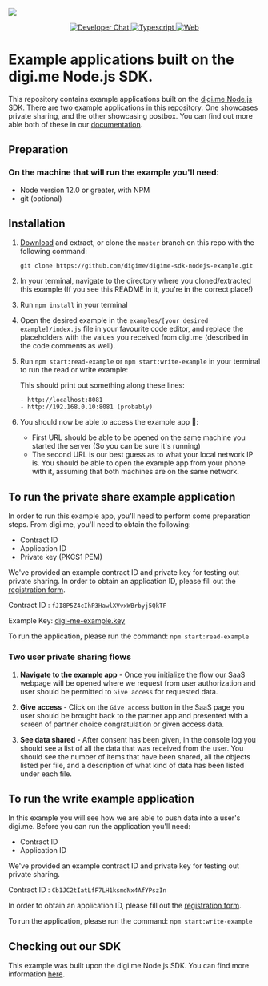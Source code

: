 ![](https://securedownloads.digi.me/partners/digime/SDKReadmeBanner.png)
<p align="center">
    <a href="https://developers.digi.me/slack/join">
        <img src="https://img.shields.io/badge/chat-slack-blueviolet.svg" alt="Developer Chat">
    </a>
    <a href="https://www.typescriptlang.org/">
        <img src="https://img.shields.io/badge/language-typescript-ff69b4.svg" alt="Typescript">
    </a>
    <a href="https://developers.digi.me/">
        <img src="https://img.shields.io/badge/web-digi.me-red.svg" alt="Web">
    </a>
</p>

# Example applications built on the digi.me Node.js SDK.
This repository contains example applications built on the [digi.me Node.js SDK](https://github.com/digime/digime-sdk-nodejs/). There are two example applications in this repository. One showcases private sharing, and the other showcasing postbox. You can find out more able both of these in our [documentation](https://digime.github.io/digime-sdk-nodejs/pages/guides/start.html).

## Preparation

### On the machine that will run the example you'll need:
* Node version 12.0 or greater, with NPM
* git (optional)

## Installation
1. [Download](https://github.com/digime/digime-sdk-nodejs-example/archive/master.zip) and extract, or clone the `master` branch on this repo with the following command:

    `git clone https://github.com/digime/digime-sdk-nodejs-example.git`

2. In your terminal, navigate to the directory where you cloned/extracted this example (If you see this README in it, you're in the correct place!)

3. Run `npm install` in your terminal

4. Open the desired example in the `examples/[your desired example]/index.js` file in your favourite code editor, and replace the placeholders with the values you received from digi.me (described in the code comments as well).

5. Run `npm start:read-example` or `npm start:write-example` in your terminal to run the read or write example:

    This should print out something along these lines:

    ```Example app now running on:
    - http://localhost:8081
    - http://192.168.0.10:8081 (probably)
    ```

6. You should now be able to access the example app 🎉:
    - First URL should be able to be opened on the same machine you started the server (So you can be sure it's running)
    - The second URL is our best guess as to what your local network IP is. You should be able to open the example app from your phone with it, assuming that both machines are on the same network.

## To run the private share example application

In order to run this example app, you'll need to perform some preparation steps. From digi.me, you'll need to obtain the following:
* Contract ID
* Application ID
* Private key (PKCS1 PEM)

We've provided an example contract ID and private key for testing out private sharing. In order to obtain an application ID, please fill out the [registration form](https://go.digi.me/developers/register).

Contract ID : `fJI8P5Z4cIhP3HawlXVvxWBrbyj5QkTF`

Example Key: [digi-me-example.key](/examples/private-sharing/digi-me-example.key)

To run the application, please run the command: `npm start:read-example`

### Two user private sharing flows

1. **Navigate to the example app** - Once you initialize the flow our SaaS webpage will be opened where we request from user authorization and user should be permitted to `Give access` for requested data.

2. **Give access** - Click on the `Give access` button in the SaaS page you user should be brought back to the partner app and presented with a screen of partner choice congratulation or given access data.

3. **See data shared** - After consent has been given, in the console log you should see a list of all the data that was received from the user. You should see the number of items that have been shared, all the objects listed per file, and a description of what kind of data has been listed under each file.

## To run the write example application
In this example you will see how we are able to push data into a user's digi.me. Before you can run the application you'll need:

* Contract ID
* Application ID

We've provided an example contract ID and private key for testing out private sharing.

Contract ID : `Cb1JC2tIatLfF7LH1ksmdNx4AfYPszIn`

In order to obtain an application ID, please fill out the [registration form](https://go.digi.me/developers/register).

To run the application, please run the command: `npm start:write-example`

## Checking out our SDK

This example was built upon the digi.me Node.js SDK. You can find more information [here](https://github.com/digime/digime-sdk-nodejs-example/).
